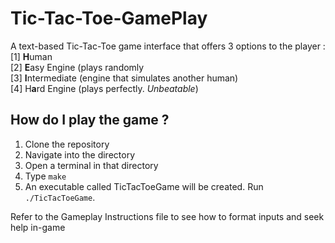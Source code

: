 # Tic-Tac-Toe-GamePlay
A text-based Tic-Tac-Toe game interface that offers 3 options to the player :
[1] **H**uman  
[2] **E**asy Engine (plays randomly  
[3] **I**ntermediate (engine that simulates another human)  
[4] H**a**rd Engine (plays perfectly. _Unbeatable_)  

## How do I play the game ?
1. Clone the repository
2. Navigate into the directory
3. Open a terminal in that directory
4. Type ``make``
5. An executable called TicTacToeGame will be created. Run ```./TicTacToeGame```.  

Refer to the Gameplay Instructions file to see how to format inputs and seek help in-game
